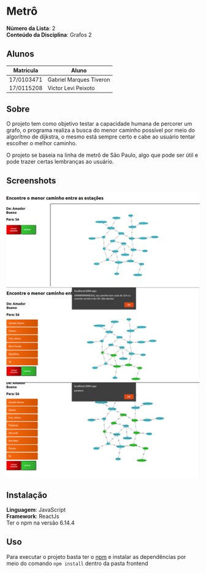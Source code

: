 # Metrô

**Número da Lista**: 2<br>
**Conteúdo da Disciplina**: Grafos 2<br>

## Alunos
|Matrícula | Aluno |
| -- | -- |
| 17/0103471  |  Gabriel Marques Tiveron |
| 17/0115208  |  Victor Levi Peixoto |

## Sobre 
O projeto tem como objetivo testar a capacidade humana de percorer um grafo, o programa realiza a busca do menor caminho possível por meio do algorítmo de dijkstra, o mesmo está sempre certo e cabe ao usuário tentar escolher o melhor caminho.

O projeto se baseia na linha de metrô de São Paulo, algo que pode ser útil e pode trazer certas lembranças ao usuário.

## Screenshots
![Tutorial_1](./tutorial/Tutorial_1.png)
![Tutorial_2](./tutorial/Tutorial_2.png)
![Tutorial_3](./tutorial/Tutorial_3.png)

## Instalação 
**Linguagem**: JavaScript<br>
**Framework**: ReactJs<br>
Ter o npm na versão 6.14.4

## Uso 
Para executar o projeto basta ter o [npm](https://www.npmjs.com/get-npm) e instalar as dependências por meio do comando ```npm install``` dentro da pasta frontend

